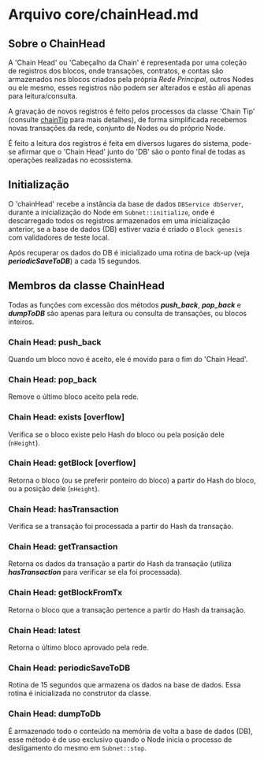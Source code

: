 # Arquivo core/chainHead.md

## Sobre o ChainHead

A 'Chain Head' ou 'Cabeçalho da Chain' é representada por uma coleção de registros dos blocos, onde transações, contratos, e contas são armazenados nos blocos criados pela própria _Rede Principal_, outros Nodes ou ele mesmo, esses registros não podem ser alterados e estão ali apenas para leitura/consulta.

A gravação de novos registros é feito pelos processos da classe 'Chain Tip' (consulte [chainTip](chainTip.md) para mais detalhes), de forma simplificada recebemos novas transações da rede, conjunto de Nodes ou do próprio Node.

É feito a leitura dos registros é feita em diversos lugares do sistema, pode-se afirmar que o 'Chain Head' junto do 'DB' são o ponto final de todas as operações realizadas no ecossistema.

## Initialização

O 'chainHead' recebe a instância da base de dados ```DBService dbServer```, durante a inicialização do Node em ```Subnet::initialize```, onde é descarregado todos os registros armazenados em uma inicialização anterior, se a base de dados (DB) estiver vazia é criado o ```Block genesis``` com validadores de teste local.

Após recuperar os dados do DB é inicializado uma rotina de back-up (veja **_periodicSaveToDB_**) a cada 15 segundos.

## Membros da classe ChainHead

Todas as funções com excessão dos métodos **_push_back_**, **_pop_back_** e **_dumpToDB_** são apenas para leitura ou consulta de transações, ou blocos inteiros.

### Chain Head: push_back

Quando um bloco novo é aceito, ele é movido para o fim do 'Chain Head'.

### Chain Head: pop_back

Remove o último bloco aceito pela rede.

### Chain Head: exists [overflow]

Verifica se o bloco existe pelo Hash do bloco ou pela posição dele (```nHeight```).

### Chain Head: getBlock [overflow]

Retorna o bloco (ou se preferir ponteiro do bloco) a partir do Hash do bloco, ou a posição dele (```nHeight```).

### Chain Head: hasTransaction

Verifica se a transação foi processada a partir do Hash da transação.

### Chain Head: getTransaction

Retorna os dados da transação a partir do Hash da transação (utiliza **_hasTransaction_** para verificar se ela foi processada).

### Chain Head: getBlockFromTx

Retorna o bloco que a transação pertence a partir do Hash da transação.

### Chain Head: latest

Retorna o último bloco aprovado pela rede.

### Chain Head: periodicSaveToDB

Rotina de 15 segundos que armazena os dados na base de dados. Essa rotina é inicializada no construtor da classe.

### Chain Head: dumpToDb

É armazenado todo o conteúdo na memória de volta a base de dados (DB), esse método é de uso exclusivo quando o Node inicia o processo de desligamento do mesmo em ```Subnet::stop```.